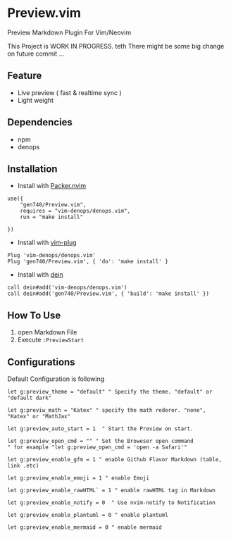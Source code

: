 # Preview.vim

Preview Markdown Plugin For Vim/Neovim

This Project is WORK IN PROGRESS.
teth
There might be some big change on future commit ...

## Feature

- Live preview ( fast & realtime sync )
- Light weight

## Dependencies

- npm
- denops

## Installation

- Install with [Packer.nvim](https://github.com/wbthomason/packer.nvim)

```
use({
    "gen740/Preview.vim",
    requires = "vim-denops/denops.vim",
    run = "make install"

})
```

- Install with [vim-plug](https://github.com/junegunn/vim-plug)

```
Plug 'vim-denops/denops.vim'
Plug 'gen740/Preview.vim', { 'do': 'make install' }
```

- Install with [dein](https://github.com/Shougo/dein.vim)

```
call dein#add('vim-denops/denops.vim')
call dein#add('gen740/Preview.vim', { 'build': 'make install' })
```

## How To Use

1. open Markdown File
1. Execute `:PreviewStart`

## Configurations

Default Configuration is following

```vim
let g:preview_theme = "default" " Specify the theme. "default" or "default dark"

let g:previw_math = "Katex" " specify the math rederer. "none", "Katex" or "MathJax"

let g:preview_auto_start = 1  " Start the Preview on start.

let g:preview_open_cmd = "" " Set the Broweser open command
" for example "let g:preview_open_cmd = 'open -a Safari'"

let g:preview_enable_gfm = 1 " enable Github Flavor Markdown (table, link .etc)

let g:preview_enable_emoji = 1 " enable Emoji

let g:preview_enable_rawHTML` = 1 " enable rawHTML tag in Markdown

let g:preview_enable_notify = 0  " Use nvim-notify to Notification

let g:preview_enable_plantuml = 0 " enable plantuml

let g:preview_enable_mermaid = 0 " enable mermaid
```

